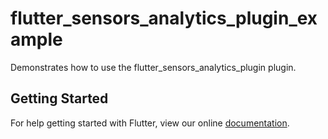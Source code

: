 # flutter_sensors_analytics_plugin_example

Demonstrates how to use the flutter_sensors_analytics_plugin plugin.

## Getting Started

For help getting started with Flutter, view our online
[documentation](https://flutter.io/).
